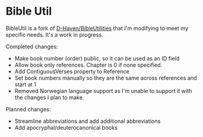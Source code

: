 # Bible Util

BibleUtil is a fork of [D-Haven/BibleUtilities](https://github.com/D-Haven/BibleUtilities) that I'm modifying to meet my specific needs. It's a work in progress.

Completed changes:
* Make book number (order) public, so it can be used as an ID field
* Allow book only references. Chapter is 0 if none specified.
* Add ContiguousVerses property to Reference
* Set book numbers manually so they are the same across references and start at 1
* Removed Norwegian language support as I'm unable to support it with the changes I plan to make.

Planned changes:
* Streamline abbreviations and add additional abbreviations
* Add apocryphal/deuterocanonical books